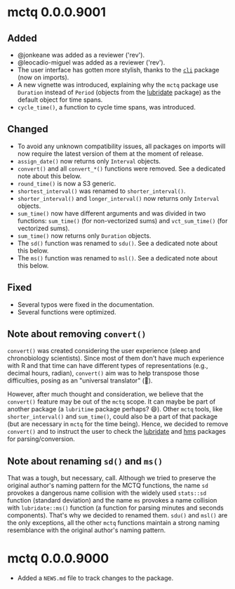 # mctq 0.0.0.9001

## Added

* @jonkeane was added as a reviewer ('rev').
* @leocadio-miguel was added as a reviewer ('rev').
* The user interface has gotten more stylish, thanks to the [`cli`](https://cli.r-lib.org) package (now on imports).
* A new vignette was introduced, explaining why the `mctq` package use `Duration` instead of `Period` (objects from the [lubridate](https://lubridate.tidyverse.org/) package) as the default object for time spans.
* `cycle_time()`, a function to cycle time spans, was introduced.

## Changed

* To avoid any unknown compatibility issues, all packages on imports will now require the latest version of them at the moment of release.
* `assign_date()` now returns only `Interval` objects.
* `convert()` and all `convert_*()` functions were removed. See a dedicated note about this below.
* `round_time()` is now a S3 generic.
* `shortest_interval()` was renamed to `shorter_interval()`.
* `shorter_interval()` and `longer_interval()` now returns only `Interval` objects.
* `sum_time()` now have different arguments and was divided in two functions: `sum_time()` (for non-vectorized sums) and `vct_sum_time()` (for vectorized sums).
* `sum_time()` now returns only `Duration` objects.
* The `sd()` function was renamed to `sdu()`. See a dedicated note about this below.
* The `ms()` function was renamed to `msl()`. See a dedicated note about this below.

## Fixed

* Several typos were fixed in the documentation.
* Several functions were optimized.

## Note about removing `convert()`

`convert()` was created considering the user experience (sleep and chronobiology scientists). Since most of them don't have much experience with R and that time can have different types of representations (e.g., decimal hours, radian), `convert()` aim was to help transpose those difficulties, posing as an "universal translator" (🖖).

However, after much thought and consideration, we believe that the `convert()` feature may be out of the `mctq` scope. It can maybe be part of another package (a `lubritime` package perhaps? 😄). Other `mctq` tools, like `shorter_interval()` and `sum_time()`, could also be a part of that package (but are necessary in `mctq` for the time being). Hence, we decided to remove `convert()` and to instruct the user to check the [lubridate](https://lubridate.tidyverse.org/) and [hms](https://hms.tidyverse.org/) packages for parsing/conversion.

## Note about renaming `sd()` and `ms()`

That was a tough, but necessary, call. Although we tried to preserve the original author's naming pattern for the MCTQ functions, the name `sd` provokes a dangerous name collision with the widely used `stats::sd` function (standard deviation) and the name `ms` provokes a name collision with `lubridate::ms()` function (a function for parsing minutes and seconds components). That's why we decided to renamed them. `sdu()` and `msl()` are the only exceptions, all the other `mctq` functions maintain a strong naming resemblance with the original author's naming pattern.


# mctq 0.0.0.9000

* Added a `NEWS.md` file to track changes to the package.
